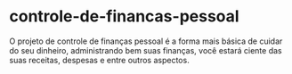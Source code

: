 # controle-de-financas-pessoal
O projeto de controle de finanças pessoal é a forma mais básica de cuidar do seu dinheiro, administrando bem suas finanças, você estará ciente das suas receitas, despesas e entre outros aspectos.
